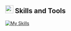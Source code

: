 ## <img src="https://media2.giphy.com/media/QssGEmpkyEOhBCb7e1/giphy.gif?cid=ecf05e47a0n3gi1bfqntqmob8g9aid1oyj2wr3ds3mg700bl&rid=giphy.gif" width ="25"><b> Skills and Tools</b>

[![My Skills](https://skillicons.dev/icons?i=js,ts,html,css,python,java,svelte,tailwind,react)](https://skillicons.dev)
